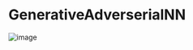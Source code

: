 # GenerativeAdverserialNN 

![image](https://github.com/Pavansyamala/GenerativeAdverserialNN/assets/123885609/e76ae77b-ae79-4624-970c-6b8592e026e4)

